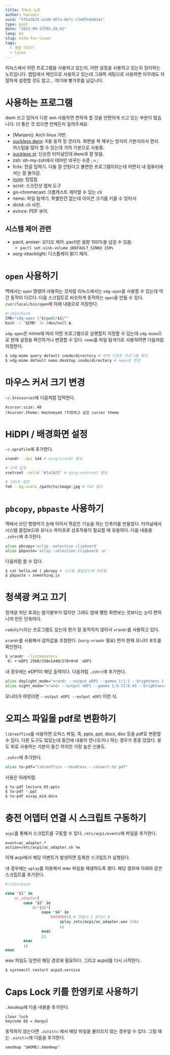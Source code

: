 ```yaml
---
title: 리눅스 노트
author: haruair
uuid: "5fba3635-ace8-46fa-8e7c-c3e07ede63ac"
type: post
date: "2021-09-23T05:28:41"
lang: ko
slug: note-for-linux
tags:
  - 개발 이야기
  - linux
---
```


리눅스에서 어떤 프로그램을 사용하고 있는지, 어떤 설정을 사용하고 있는지 정리하는 노트입니다. 랩탑에서 메인으로 사용하고 있는데 그래픽 세팅으로 사용하면 아무래도 자잘하게 설정할 것도 많고... 여기에 빵가루를 남깁니다.

# 사용하는 프로그램

dwm 쓰고 있어서 다른 wm 사용하면 편하게 할 것을 안편하게 쓰고 있는 부분이 많습니다. 더 좋은 것 있으면 언제든지 알려주세요.

- [Manjaro]: Arch linux 기반.
- [suckless dwm](https://dwm.suckless.org/): X용 동적 창 관리자. 화면을 꽉 채우는 방식이 기본이라서 편리. 커스텀을 많이 할 수 있는데 거의 기본으로 사용중.
- [suckless st](https://st.suckless.org/): 단순한 터미널인데 dwm과 잘 맞음.
- zsh: oh-my-zsh에서 테마만 바꾸는 수준 ;ㅅ;
- fcitx: 한글 입력기. 다들 잘 안된다고 불편한 프로그램이라는데 어쩐지 내 컴퓨터에서는 잘 돌아감.
- [nvim](https://neovim.io/): 빔빔빔
- scrot: 스크린샷 캡쳐 도구
- go-chromecast: 크롬캐스트 제어할 수 있는 cli
- nemo: 파일 탐색기. 특별한건 없는데 아이콘 크기를 키울 수 있어서.
- dictd: cli 사전.
- evince: PDF 뷰어.

## 시스템 제어 관련

- pactl, amixer: 오디오 제어. pactl은 음량 100%을 넘길 수 있음.
    - `pactl set-sink-volume @DEFAULT_SINK@ 150%`
- xorg-xbacklight: 디스플레이 밝기 제어.

# `open` 사용하기

맥에서는 `open` 명령어 사용하는 것처럼 리눅스에서는 `xdg-open`을 사용할 수 있는데 약간 동작이 다르다. 다음 스크립트로 비슷하게 동작하는 `open`을 만들 수 있다. `/usr/local/bin/open`에 아래 내용으로 저장한다.

```sh
#!/bin/bash
CMD="xdg-open \"$(pwd)/$1\""
bash -c "$CMD" 2> /dev/null &
```

`xdg-open`은 mime에 따라 어떤 프로그램으로 실행할지 지정할 수 있는데 `xdg-mime`으로 현재 설정을 확인하거나 변경할 수 있다. `nemo`를 파일 탐색기로 사용하려면 다음처럼 지정한다.

```bash
$ xdg-mime query default inode/directory # 현재 지정된 프로그램 확인
$ xdg-mime default nemo.desktop inode/directory # nemo로 변경
```

# 마우스 커서 크기 변경

`~/.Xresources`에 다음처럼 입력한다.

```
Xcursor.size: 48
!Xcursor.theme: Hackneyed !지정하고 싶은 cursor theme
```

# HiDPI / 배경화면 설정

`~/.xprofile`에 추가한다.

```bash
xrandr --dpi 144 # xorg-xrandr 필요

# 단색 설정
xsetroot -solid "#1a1b23" # xorg-xsetroot 필요

# 이미지 설정
feh --bg-scale /path/to/image.jpg # feh 필요
```

# `pbcopy`, `pbpaste` 사용하기

맥에서 쓰던 명령어가 손에 익어서 똑같은 기능을 하는 단축어를 만들었다. 터미널에서 시스템 클립보드와 유닉스 파이프로 상호작용이 필요할 때 유용하다. 다음 내용을 `.zshrc`에 추가한다.

```bash
alias pbcopy='xclip -selection clipboard'
alias pbpaste='xclip -selection clipboard -o'
```

다음처럼 쓸 수 있다.

```bash
$ cat hello.md | pbcopy # 시스템 클립보드에 저장됨
$ pbpaste > something.js
```

# 청색광 켜고 끄기

청색광 차단 효과는 왈가왈부가 많지만 그래도 밤에 쨍한 화면보는 것보다는 눈이 편하니까 만든 단축어다.

`redshift`라는 프로그램도 있는데 뭔가 잘 동작하지 않아서 `xrandr`를 사용하고 있다.

`xrandr`를 사용해서 감마값을 조정한다. (`xorg-xrandr` 필요) 먼저 현재 모니터 포트를 확인한다.

```bash
$ xrandr --listmointors
 0: +*eDP1 2560/310x1440/170+0+0  eDP1
```

내 경우에는 eDP1이 해당 출력이다. 다음처럼 `.zshrc`에 추가한다.

```bash
alias daylight_mode="xrandr --output eDP1 --gamma 1:1:1 --brightness 1.0"
alias night_mode="xrandr --output eDP1 --gamma 1:0.72:0.43 --brightness 0.55"
```

모니터가 여럿이면 `--output eDP1 --output eDP2` 이런 식.

# 오피스 파일을 pdf로 변환하기

`libreoffice`를 사용하면 오피스 파일, 즉, pptx, ppt, docx, doc 등을 pdf로 변환할 수 있다. 다른 도구도 많았는데 중간에 내용이 안나오거나 하는 경우가 종종 있었다. 용도 외로 사용하는 기분이 들긴 하지만 가장 높은 신용도.

`.zshrc`에 추가한다.

```bash
alias to-pdf="libreoffice --headless --convert-to pdf"
```

사용은 아래처럼.

```bash
$ to-pdf lecture_03.pptx
$ to-pdf *.ppt
$ to-pdf essay_mid.docx
```

# 충전 어뎁터 연결 시 스크립트 구동하기

`acpi`를 통해서 스크립트를 구동할 수 있다. `/etc/acpi/events`에 파일을 추가한다.

```
event=ac_adapter.*
action=/etc/acpi/ac_adapter.sh %e
```

이제 acpi에서 해당 이벤트가 발생하면 등록한 스크립트가 실행된다.

내 경우에는 `aplay`를 이용해서 wav 파일을 재생하도록 했다. 해당 경로에 아래와 같은 스크립트를 추가한다.

```sh
#!/bin/bash

case "$1" in
    ac_adapter)
        case "$2" in
            AC*|AD*)
                case "$4" in
                    00000001) # 연결시 1 분리시 0
                        aplay /etc/acpi/ac_adapter.wav 2>&1
                        ;;
                esac
                ;;
        esac
        ;;
esac
```

wav 파일도 당연히 해당 경로에 필요하다. 그리고 acpid를 다시 시작한다.

```bash
$ systemctl restart acpid.service
```

# Caps Lock 키를 한영키로 사용하기

`.Xmodmap`에 다음 내용을 추가한다.

```
clear lock
keycode 66 = Hangul
```

동작하지 않는다면 `.xinitrc` 에서 해당 파일을 불러오지 않는 경우일 수 있다. 그럴 때는 `.xinitrc`에 다음을 추가한다.

```
xmodmap "$HOME/.Xmodmap"
```

